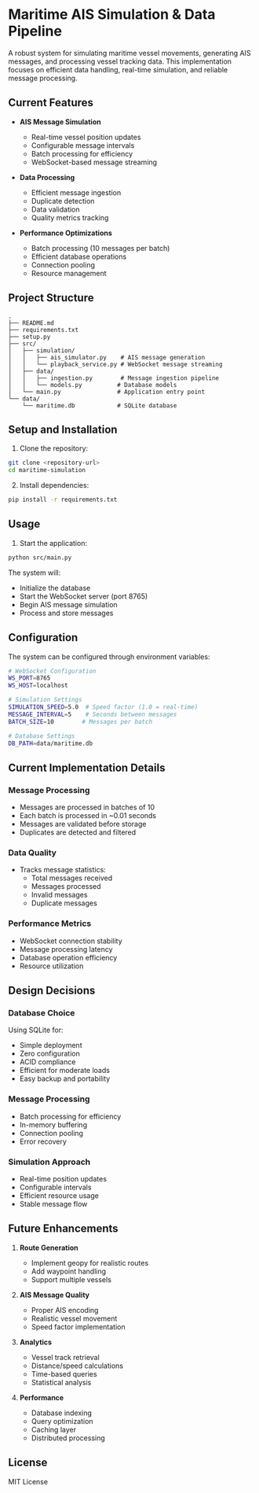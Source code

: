 # Maritime AIS Simulation & Data Pipeline

A robust system for simulating maritime vessel movements, generating AIS messages, and processing vessel tracking data. This implementation focuses on efficient data handling, real-time simulation, and reliable message processing.

## Current Features

- **AIS Message Simulation**
  - Real-time vessel position updates
  - Configurable message intervals
  - Batch processing for efficiency
  - WebSocket-based message streaming

- **Data Processing**
  - Efficient message ingestion
  - Duplicate detection
  - Data validation
  - Quality metrics tracking

- **Performance Optimizations**
  - Batch processing (10 messages per batch)
  - Efficient database operations
  - Connection pooling
  - Resource management

## Project Structure

```
.
├── README.md
├── requirements.txt
├── setup.py
├── src/
│   ├── simulation/
│   │   ├── ais_simulator.py    # AIS message generation
│   │   └── playback_service.py # WebSocket message streaming
│   ├── data/
│   │   ├── ingestion.py        # Message ingestion pipeline
│   │   └── models.py          # Database models
│   └── main.py                # Application entry point
└── data/
    └── maritime.db            # SQLite database
```

## Setup and Installation

1. Clone the repository:
```bash
git clone <repository-url>
cd maritime-simulation
```

2. Install dependencies:
```bash
pip install -r requirements.txt
```

## Usage

1. Start the application:
```bash
python src/main.py
```

The system will:
- Initialize the database
- Start the WebSocket server (port 8765)
- Begin AIS message simulation
- Process and store messages

## Configuration

The system can be configured through environment variables:

```bash
# WebSocket Configuration
WS_PORT=8765
WS_HOST=localhost

# Simulation Settings
SIMULATION_SPEED=5.0  # Speed factor (1.0 = real-time)
MESSAGE_INTERVAL=5    # Seconds between messages
BATCH_SIZE=10        # Messages per batch

# Database Settings
DB_PATH=data/maritime.db
```

## Current Implementation Details

### Message Processing
- Messages are processed in batches of 10
- Each batch is processed in ~0.01 seconds
- Messages are validated before storage
- Duplicates are detected and filtered

### Data Quality
- Tracks message statistics:
  - Total messages received
  - Messages processed
  - Invalid messages
  - Duplicate messages

### Performance Metrics
- WebSocket connection stability
- Message processing latency
- Database operation efficiency
- Resource utilization

## Design Decisions

### Database Choice
Using SQLite for:
- Simple deployment
- Zero configuration
- ACID compliance
- Efficient for moderate loads
- Easy backup and portability

### Message Processing
- Batch processing for efficiency
- In-memory buffering
- Connection pooling
- Error recovery

### Simulation Approach
- Real-time position updates
- Configurable intervals
- Efficient resource usage
- Stable message flow

## Future Enhancements

1. **Route Generation**
   - Implement geopy for realistic routes
   - Add waypoint handling
   - Support multiple vessels

2. **AIS Message Quality**
   - Proper AIS encoding
   - Realistic vessel movement
   - Speed factor implementation

3. **Analytics**
   - Vessel track retrieval
   - Distance/speed calculations
   - Time-based queries
   - Statistical analysis

4. **Performance**
   - Database indexing
   - Query optimization
   - Caching layer
   - Distributed processing

## License

MIT License 